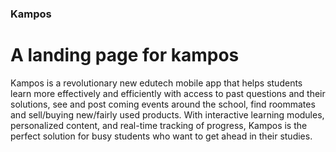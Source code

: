 ### Kampos
# A landing page for kampos

Kampos is a revolutionary new edutech mobile app that helps students learn more effectively and efficiently with access to past questions and their solutions, see and post coming events around the school, find roommates and sell/buying new/fairly used products. With interactive learning modules, personalized content, and real-time tracking of progress, Kampos is the perfect solution for busy students who want to get ahead in their studies.
